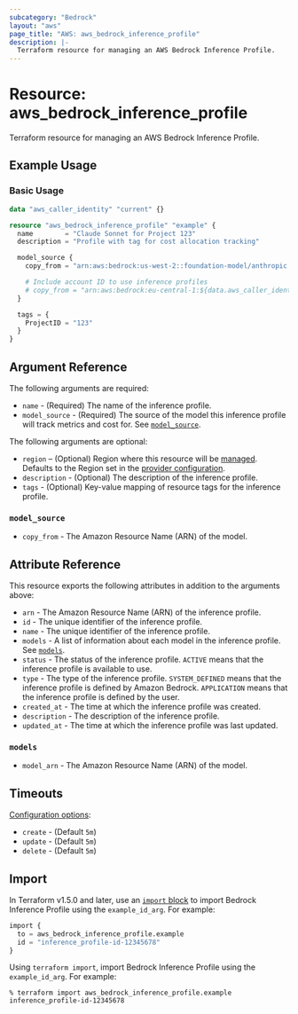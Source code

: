 ```yaml
---
subcategory: "Bedrock"
layout: "aws"
page_title: "AWS: aws_bedrock_inference_profile"
description: |-
  Terraform resource for managing an AWS Bedrock Inference Profile.
---
```


# Resource: aws_bedrock_inference_profile

Terraform resource for managing an AWS Bedrock Inference Profile.

## Example Usage

### Basic Usage

```terraform
data "aws_caller_identity" "current" {}

resource "aws_bedrock_inference_profile" "example" {
  name        = "Claude Sonnet for Project 123"
  description = "Profile with tag for cost allocation tracking"

  model_source {
    copy_from = "arn:aws:bedrock:us-west-2::foundation-model/anthropic.claude-3-5-sonnet-20241022-v2:0"

    # Include account ID to use inference profiles
    # copy_from = "arn:aws:bedrock:eu-central-1:${data.aws_caller_identity.current.account_id}:inference-profile/eu.anthropic.claude-3-5-sonnet-20240620-v1:0"
  }

  tags = {
    ProjectID = "123"
  }
}
```

## Argument Reference

The following arguments are required:

* `name` - (Required) The name of the inference profile.
* `model_source` - (Required) The source of the model this inference profile will track metrics and cost for. See [`model_source`](#model_source).

The following arguments are optional:

* `region` – (Optional) Region where this resource will be [managed](https://docs.aws.amazon.com/general/latest/gr/rande.html#regional-endpoints). Defaults to the Region set in the [provider configuration](https://registry.terraform.io/providers/hashicorp/aws/latest/docs#aws-configuration-reference).
* `description` - (Optional) The description of the inference profile.
* `tags` - (Optional) Key-value mapping of resource tags for the inference profile.

### `model_source`

- `copy_from` - The Amazon Resource Name (ARN) of the model.

## Attribute Reference

This resource exports the following attributes in addition to the arguments above:

- `arn` - The Amazon Resource Name (ARN) of the inference profile.
- `id` - The unique identifier of the inference profile.
- `name` - The unique identifier of the inference profile.
- `models` - A list of information about each model in the inference profile. See [`models`](#models).
- `status` - The status of the inference profile. `ACTIVE` means that the inference profile is available to use.
- `type` - The type of the inference profile. `SYSTEM_DEFINED` means that the inference profile is defined by Amazon Bedrock. `APPLICATION` means that the inference profile is defined by the user.
- `created_at` - The time at which the inference profile was created.
- `description` - The description of the inference profile.
- `updated_at` - The time at which the inference profile was last updated.

### `models`

- `model_arn` - The Amazon Resource Name (ARN) of the model.

## Timeouts

[Configuration options](https://developer.hashicorp.com/terraform/language/resources/syntax#operation-timeouts):

* `create` - (Default `5m`)
* `update` - (Default `5m`)
* `delete` - (Default `5m`)

## Import

In Terraform v1.5.0 and later, use an [`import` block](https://developer.hashicorp.com/terraform/language/import) to import Bedrock Inference Profile using the `example_id_arg`. For example:

```terraform
import {
  to = aws_bedrock_inference_profile.example
  id = "inference_profile-id-12345678"
}
```

Using `terraform import`, import Bedrock Inference Profile using the `example_id_arg`. For example:

```console
% terraform import aws_bedrock_inference_profile.example inference_profile-id-12345678
```
